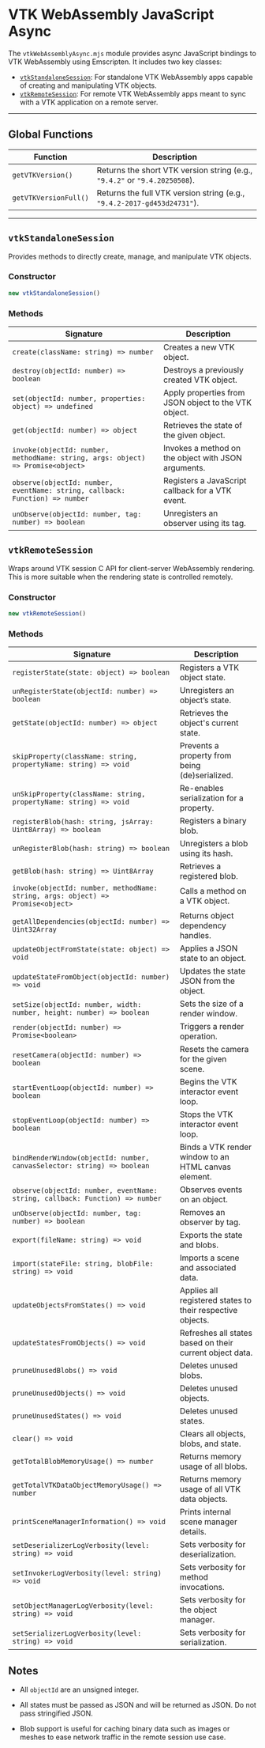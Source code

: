 # VTK WebAssembly JavaScript Async

The `vtkWebAssemblyAsync.mjs` module provides async JavaScript bindings to VTK WebAssembly using Emscripten. It includes two key classes:

- [`vtkStandaloneSession`](#vtkStandaloneSession): For standalone VTK WebAssembly apps capable of creating and manipulating VTK objects.
- [`vtkRemoteSession`](#vtkRemoteSession): For remote VTK WebAssembly apps meant to sync with a VTK application on a remote server.

---

## Global Functions

| Function | Description |
|---------|-------------|
| `getVTKVersion()` | Returns the short VTK version string (e.g., `"9.4.2"` or `"9.4.20250508`). |
| `getVTKVersionFull()` | Returns the full VTK version string (e.g., `"9.4.2-2017-gd453d24731"`). |

---

## `vtkStandaloneSession`

Provides methods to directly create, manage, and manipulate VTK objects.

### Constructor
```js
new vtkStandaloneSession()
```

### Methods
| Signature                                                                      | Description                                         |
|--------------------------------------------------------------------------------|-----------------------------------------------------|
| `create(className: string) => number`                                          | Creates a new VTK object.                           |
| `destroy(objectId: number) => boolean`                                         | Destroys a previously created VTK object.           |
| `set(objectId: number, properties: object) => undefined`                       | Apply properties from JSON object to the VTK object.|
| `get(objectId: number) => object`                                              | Retrieves the state of the given object.            |
| `invoke(objectId: number, methodName: string, args: object) => Promise<object>`| Invokes a method on the object with JSON arguments. |
| `observe(objectId: number, eventName: string, callback: Function) => number`   | Registers a JavaScript callback for a VTK event.    |
| `unObserve(objectId: number, tag: number) => boolean`                          | Unregisters an observer using its tag.              |

## `vtkRemoteSession`

Wraps around VTK session C API for client-server WebAssembly rendering. This is more suitable when the rendering state is controlled remotely.

### Constructor
```js
new vtkRemoteSession()
```

### Methods
| Signature                                                                      | Description                                                |
|--------------------------------------------------------------------------------|------------------------------------------------------------|
| `registerState(state: object) => boolean`                                      | Registers a VTK object state.                              |
| `unRegisterState(objectId: number) => boolean`                                 | Unregisters an object’s state.                             |
| `getState(objectId: number) => object`                                         | Retrieves the object's current state.                      |
| `skipProperty(className: string, propertyName: string) => void`                | Prevents a property from being (de)serialized.             |
| `unSkipProperty(className: string, propertyName: string) => void`              | Re-enables serialization for a property.                   |
| `registerBlob(hash: string, jsArray: Uint8Array) => boolean`                   | Registers a binary blob.                                   |
| `unRegisterBlob(hash: string) => boolean`                                      | Unregisters a blob using its hash.                         |
| `getBlob(hash: string) => Uint8Array`                                          | Retrieves a registered blob.                               |
| `invoke(objectId: number, methodName: string, args: object) => Promise<object>`| Calls a method on a VTK object.                            |
| `getAllDependencies(objectId: number) => Uint32Array`                          | Returns object dependency handles.                         |
| `updateObjectFromState(state: object) => void`                                 | Applies a JSON state to an object.                         |
| `updateStateFromObject(objectId: number) => void`                              | Updates the state JSON from the object.                    |
| `setSize(objectId: number, width: number, height: number) => boolean`          | Sets the size of a render window.                          |
| `render(objectId: number) => Promise<boolean>`                                 | Triggers a render operation.                               |
| `resetCamera(objectId: number) => boolean`                                     | Resets the camera for the given scene.                     |
| `startEventLoop(objectId: number) => boolean`                                  | Begins the VTK interactor event loop.                      |
| `stopEventLoop(objectId: number) => boolean`                                   | Stops the VTK interactor event loop.                       |
| `bindRenderWindow(objectId: number, canvasSelector: string) => boolean`        | Binds a VTK render window to an HTML canvas element.       |
| `observe(objectId: number, eventName: string, callback: Function) => number`   | Observes events on an object.                              |
| `unObserve(objectId: number, tag: number) => boolean`                          | Removes an observer by tag.                                |
| `export(fileName: string) => void`                                             | Exports the state and blobs.                               |
| `import(stateFile: string, blobFile: string) => void`                          | Imports a scene and associated data.                       |
| `updateObjectsFromStates() => void`                                            | Applies all registered states to their respective objects. |
| `updateStatesFromObjects() => void`                                            | Refreshes all states based on their current object data.   |
| `pruneUnusedBlobs() => void`                                                   | Deletes unused blobs.                                      |
| `pruneUnusedObjects() => void`                                                 | Deletes unused objects.                                    |
| `pruneUnusedStates() => void`                                                  | Deletes unused states.                                     |
| `clear() => void`                                                              | Clears all objects, blobs, and state.                      |
| `getTotalBlobMemoryUsage() => number`                                          | Returns memory usage of all blobs.                         |
| `getTotalVTKDataObjectMemoryUsage() => number`                                 | Returns memory usage of all VTK data objects.              |
| `printSceneManagerInformation() => void`                                       | Prints internal scene manager details.                     |
| `setDeserializerLogVerbosity(level: string) => void`                           | Sets verbosity for deserialization.                        |
| `setInvokerLogVerbosity(level: string) => void`                                | Sets verbosity for method invocations.                     |
| `setObjectManagerLogVerbosity(level: string) => void`                          | Sets verbosity for the object manager.                     |
| `setSerializerLogVerbosity(level: string) => void`                             | Sets verbosity for serialization.                          |

## Notes

- All `objectId` are an unsigned integer.

- All states must be passed as JSON and will be returned as JSON. Do not pass stringified JSON.

- Blob support is useful for caching binary data such as images or meshes to ease network traffic in the remote session use case.
